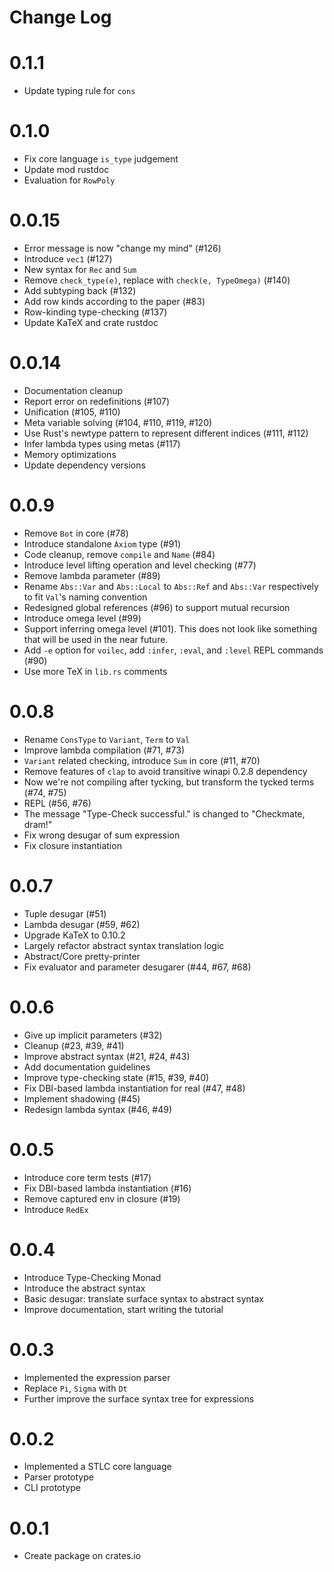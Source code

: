 # Change Log

# 0.1.1

+ Update typing rule for `cons`

# 0.1.0

+ Fix core language `is_type` judgement
+ Update mod rustdoc
+ Evaluation for `RowPoly`

# 0.0.15

+ Error message is now "change my mind" (#126)
+ Introduce `vec1` (#127)
+ New syntax for `Rec` and `Sum`
+ Remove `check_type(e)`, replace with `check(e, TypeOmega)` (#140)
+ Add subtyping back (#132)
+ Add row kinds according to the paper (#83)
+ Row-kinding type-checking (#137)
+ Update KaTeX and crate rustdoc

# 0.0.14

+ Documentation cleanup
+ Report error on redefinitions (#107)
+ Unification (#105, #110)
+ Meta variable solving (#104, #110, #119, #120)
+ Use Rust's newtype pattern to represent different indices (#111, #112)
+ Infer lambda types using metas (#117)
+ Memory optimizations
+ Update dependency versions

# 0.0.9

+ Remove `Bot` in core (#78)
+ Introduce standalone `Axiom` type (#91)
+ Code cleanup, remove `compile` and `Name` (#84)
+ Introduce level lifting operation and level checking (#77)
+ Remove lambda parameter (#89)
+ Rename `Abs::Var` and `Abs::Local` to `Abs::Ref` and `Abs::Var`
  respectively to fit `Val`'s naming convention
+ Redesigned global references (#96) to support mutual recursion
+ Introduce omega level (#99)
+ Support inferring omega level (#101). This does not look like
  something that will be used in the near future.
+ Add `-e` option for `voilec`,
  add `:infer`, `:eval`, and `:level` REPL commands (#90)
+ Use more TeX in `lib.rs` comments

# 0.0.8

+ Rename `ConsType` to `Variant`, `Term` to `Val`
+ Improve lambda compilation (#71, #73)
+ `Variant` related checking, introduce `Sum` in core (#11, #70)
+ Remove features of `clap` to avoid transitive winapi
  0.2.8 dependency
+ Now we're not compiling after tycking, but transform the
  tycked terms (#74, #75)
+ REPL (#56, #76)
+ The message "Type-Check successful." is changed to
  "Checkmate, dram!"
+ Fix wrong desugar of sum expression
+ Fix closure instantiation

# 0.0.7

+ Tuple desugar (#51)
+ Lambda desugar (#59, #62)
+ Upgrade KaTeX to 0.10.2
+ Largely refactor abstract syntax translation logic
+ Abstract/Core pretty-printer
+ Fix evaluator and parameter desugarer (#44, #67, #68)

# 0.0.6

+ Give up implicit parameters (#32)
+ Cleanup (#23, #39, #41)
+ Improve abstract syntax (#21, #24, #43)
+ Add documentation guidelines
+ Improve type-checking state (#15, #39, #40)
+ Fix DBI-based lambda instantiation for real (#47, #48)
+ Implement shadowing (#45)
+ Redesign lambda syntax (#46, #49)

# 0.0.5

+ Introduce core term tests (#17)
+ Fix DBI-based lambda instantiation (#16)
+ Remove captured env in closure (#19)
+ Introduce `RedEx`

# 0.0.4

+ Introduce Type-Checking Monad
+ Introduce the abstract syntax
+ Basic desugar: translate surface syntax to abstract syntax
+ Improve documentation, start writing the tutorial

# 0.0.3

+ Implemented the expression parser
+ Replace `Pi`, `Sigma` with `Dt`
+ Further improve the surface syntax tree for expressions

# 0.0.2

+ Implemented a STLC core language
+ Parser prototype
+ CLI prototype

# 0.0.1

+ Create package on crates.io
